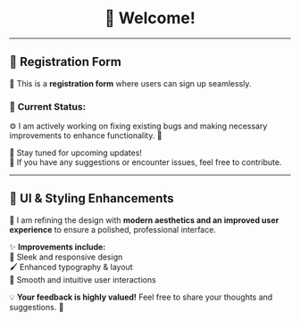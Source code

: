 <h1 align="center">👋 Welcome!</h1>

---

## 📝 Registration Form  
📌 This is a **registration form** where users can sign up seamlessly.  

### 🚧 **Current Status:**  
⚙️ I am actively working on fixing existing bugs and making necessary improvements to enhance functionality. 🔧  

🔹 Stay tuned for upcoming updates!  
🔹 If you have any suggestions or encounter issues, feel free to contribute.  

---

## 🎨 UI & Styling Enhancements  
🎨 I am refining the design with **modern aesthetics and an improved user experience** to ensure a polished, professional interface.  

✨ **Improvements include:**  
🚀 Sleek and responsive design  
🖌️ Enhanced typography & layout  
🔄 Smooth and intuitive user interactions  

💡 **Your feedback is highly valued!** Feel free to share your thoughts and suggestions. 🚀  
